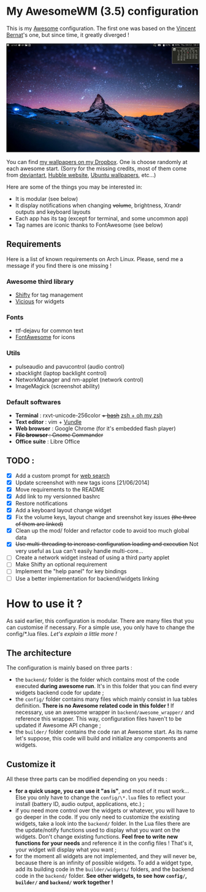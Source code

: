 # My AwesomeWM (3.5) configuration #
This is my [Awesome](http://awesome.naquadah.org) configuration. The first one was
based on the [Vincent Bernat](https://github.com/vincentbernat/awesome-configuration)'s one, but since time, it greatly diverged !

![My screenshot](https://raw.githubusercontent.com/AlexisBRENON/awesome-configuration/master/screenshot.jpg)

You can find [my wallpapers on my Dropbox](https://www.dropbox.com/sh/sz7xcn7ygpxixoz/AAA_jpIMzlLuUy4fwD5S4A0Ma?dl=0). One is choose randomly at each awesome start. (Sorry for the missing credits, most of them come from [deviantart](http://www.deviantart.com/), [Hubble website](http://hubblesite.org/gallery/wallpaper/), [Ubuntu wallpapers](http://www.omgubuntu.co.uk/category/wallpaper), etc...)

Here are some of the things you may be interested in:
* It is modular (see below)
* It display notifications when changing ~~volume~~, brightness, Xrandr outputs and keyboard layouts
* Each app has its tag (except for terminal, and some uncommon app)
* Tag names are iconic thanks to FontAwesome (see below)

## Requirements ##
Here is a list of known requirements on Arch Linux. Please, send me a message if you find there is
one missing !

### Awesome third library ###
* [Shifty](https://github.com/bioe007/awesome-shifty) for tag management
* [Vicious](http://git.sysphere.org/vicious/) for widgets

### Fonts ###
* ttf-dejavu for common text
* [FontAwesome](http://fontawesome.io/) for icons

### Utils ###
* pulseaudio and pavucontrol (audio control)
* xbacklight (laptop backlight control)
* NetworkManager and nm-applet (network control)
* ImageMagick (screenshot ability)

### Default softwares ###
* **Terminal** : rxvt-unicode-256color ~~+ [bash](https://github.com/AlexisBRENON/dotfiles/blob/master/bash.bashrc)~~ [zsh + oh my zsh](https://github.com/AlexisBRENON/dotfiles/blob/master/bash/zshrc)
* **Text editor** : vim + [Vundle](https://github.com/AlexisBRENON/dotfiles/blob/master/vimrc)
* **Web browser** : Google Chrome (for it's embedded flash player)
* ~~**File browser** : Gnome Commander~~
* **Office suite** : Libre Office


## TODO : ##
- [x] Add a custom prompt for [web search](http://awesome.naquadah.org/wiki/Anrxcs_WebSearch_Prompt)
- [x] Update screenshot with new tags icons [21/06/2014]
- [x] Move requirements to the README
- [x] Add link to my versionned bashrc
- [x] Restore notifications
- [x] Add a keyboard layout change widget
- [x] Fix the volume keys, layout change and sreenshot key issues ~~(the three of them are linked)~~
- [x] Clean up the mod/ folder and refactor code to avoid too much global data
- [x] ~~Use multi-threading to increase configuration loading and execution~~ Not very useful as Lua can't easily handle multi-core...
- [ ] Create a network widget instead of using a third party applet
- [ ] Make Shifty an optional requirement
- [ ] Implement the "help panel" for key bindings
- [ ] Use a better implementation for backend/widgets linking

# How to use it ?

As said earlier, this configuration is modular. There are many files that you can customise if
necessary. For a simple use, you only have to change the config/\*.lua files. _Let's explain a little
more !_

## The architecture

The configuration is mainly based on three parts :

- the `backend/` folder is the folder which contains most of the code executed **during awesome run**. It's
  in this folder that you can find every widgets backend code for update ;
- the `config/` folder contains many files which mainly consist in lua tables definition. **There is
  no Awesome related code in this folder !** If necessary, use an awesome wrapper in
  `backend/awesome_wrapper/` and
  reference this wrapper. This way, configuration files haven't to be updated if Awesome API change
  ;
- the `builder/` folder contains the code ran at Awesome start. As its name let's suppose, this code
  will build and initialize any components and widgets.

## Customize it

All these three parts can be modified depending on you needs :

 - **for a quick usage, you can use it "as is"**, and most of it must work... Else you only have to change the `config/\*.lua` files to reflect
   your install (battery ID, audio output, applications, etc.) ;
 - if you need more control over the widgets or whatever, you will have to go deeper in the code. If
   you only need to customize the existing widgets, take a look into the `backend/` folder. In the Lua
   files there are the update/notify functions used to display what you want on the widgets. Don't
   change existing functions. **Feel free to write new functions for your needs** and reference it
   in the config files ! That's it, your widget will display what you want ;
 - for the moment all widgets are not implemented, and they will never be, because there is an
   infinity of possible widgets. To add a widget type, add its building code in the
   `builder/widgets/` folders, and the backend code in the `backend/` folder. **See other widgets, to
   see how `config/`, `builder/` and `backend/` work together !**

